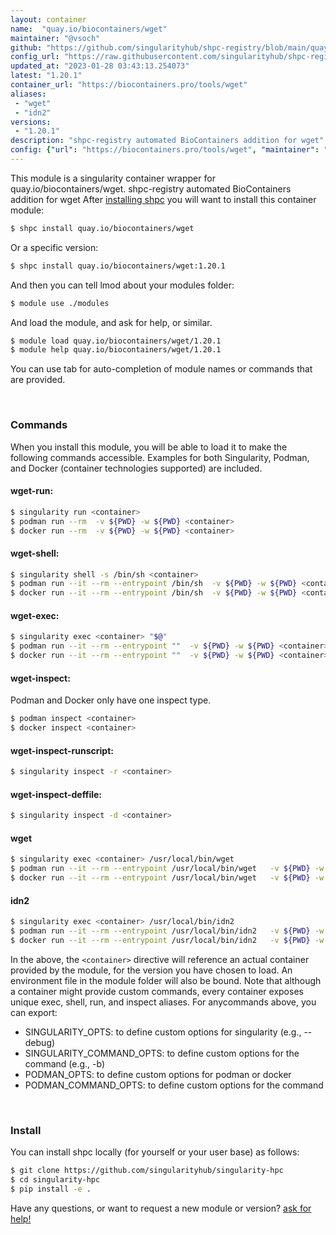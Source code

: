 ```yaml
---
layout: container
name:  "quay.io/biocontainers/wget"
maintainer: "@vsoch"
github: "https://github.com/singularityhub/shpc-registry/blob/main/quay.io/biocontainers/wget/container.yaml"
config_url: "https://raw.githubusercontent.com/singularityhub/shpc-registry/main/quay.io/biocontainers/wget/container.yaml"
updated_at: "2023-01-28 03:43:13.254073"
latest: "1.20.1"
container_url: "https://biocontainers.pro/tools/wget"
aliases:
 - "wget"
 - "idn2"
versions:
 - "1.20.1"
description: "shpc-registry automated BioContainers addition for wget"
config: {"url": "https://biocontainers.pro/tools/wget", "maintainer": "@vsoch", "description": "shpc-registry automated BioContainers addition for wget", "latest": {"1.20.1": "sha256:e8cecf9a14fbf12ad6beecf461dc80244e5f60f1ac2a91d80e61ee93f7c92881"}, "tags": {"1.20.1": "sha256:e8cecf9a14fbf12ad6beecf461dc80244e5f60f1ac2a91d80e61ee93f7c92881"}, "docker": "quay.io/biocontainers/wget", "aliases": {"wget": "/usr/local/bin/wget", "idn2": "/usr/local/bin/idn2"}}
---
```


This module is a singularity container wrapper for quay.io/biocontainers/wget.
shpc-registry automated BioContainers addition for wget
After [installing shpc](#install) you will want to install this container module:


```bash
$ shpc install quay.io/biocontainers/wget
```

Or a specific version:

```bash
$ shpc install quay.io/biocontainers/wget:1.20.1
```

And then you can tell lmod about your modules folder:

```bash
$ module use ./modules
```

And load the module, and ask for help, or similar.

```bash
$ module load quay.io/biocontainers/wget/1.20.1
$ module help quay.io/biocontainers/wget/1.20.1
```

You can use tab for auto-completion of module names or commands that are provided.

<br>

### Commands

When you install this module, you will be able to load it to make the following commands accessible.
Examples for both Singularity, Podman, and Docker (container technologies supported) are included.

#### wget-run:

```bash
$ singularity run <container>
$ podman run --rm  -v ${PWD} -w ${PWD} <container>
$ docker run --rm  -v ${PWD} -w ${PWD} <container>
```

#### wget-shell:

```bash
$ singularity shell -s /bin/sh <container>
$ podman run --it --rm --entrypoint /bin/sh  -v ${PWD} -w ${PWD} <container>
$ docker run --it --rm --entrypoint /bin/sh  -v ${PWD} -w ${PWD} <container>
```

#### wget-exec:

```bash
$ singularity exec <container> "$@"
$ podman run --it --rm --entrypoint ""  -v ${PWD} -w ${PWD} <container> "$@"
$ docker run --it --rm --entrypoint ""  -v ${PWD} -w ${PWD} <container> "$@"
```

#### wget-inspect:

Podman and Docker only have one inspect type.

```bash
$ podman inspect <container>
$ docker inspect <container>
```

#### wget-inspect-runscript:

```bash
$ singularity inspect -r <container>
```

#### wget-inspect-deffile:

```bash
$ singularity inspect -d <container>
```


#### wget

```bash
$ singularity exec <container> /usr/local/bin/wget
$ podman run --it --rm --entrypoint /usr/local/bin/wget   -v ${PWD} -w ${PWD} <container> -c " $@"
$ docker run --it --rm --entrypoint /usr/local/bin/wget   -v ${PWD} -w ${PWD} <container> -c " $@"
```


#### idn2

```bash
$ singularity exec <container> /usr/local/bin/idn2
$ podman run --it --rm --entrypoint /usr/local/bin/idn2   -v ${PWD} -w ${PWD} <container> -c " $@"
$ docker run --it --rm --entrypoint /usr/local/bin/idn2   -v ${PWD} -w ${PWD} <container> -c " $@"
```



In the above, the `<container>` directive will reference an actual container provided
by the module, for the version you have chosen to load. An environment file in the
module folder will also be bound. Note that although a container
might provide custom commands, every container exposes unique exec, shell, run, and
inspect aliases. For anycommands above, you can export:

 - SINGULARITY_OPTS: to define custom options for singularity (e.g., --debug)
 - SINGULARITY_COMMAND_OPTS: to define custom options for the command (e.g., -b)
 - PODMAN_OPTS: to define custom options for podman or docker
 - PODMAN_COMMAND_OPTS: to define custom options for the command

<br>

### Install

You can install shpc locally (for yourself or your user base) as follows:

```bash
$ git clone https://github.com/singularityhub/singularity-hpc
$ cd singularity-hpc
$ pip install -e .
```

Have any questions, or want to request a new module or version? [ask for help!](https://github.com/singularityhub/singularity-hpc/issues)